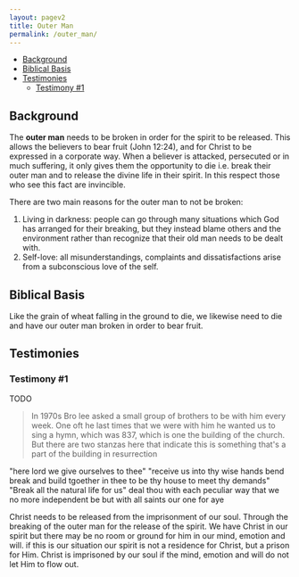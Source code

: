 ```yaml
---
layout: pagev2
title: Outer Man
permalink: /outer_man/
---
```

- [Background](#background)
- [Biblical Basis](#biblical-basis)
- [Testimonies](#testimonies)
  - [Testimony #1](#testimony-1)

## Background

The **outer man** needs to be broken in order for the spirit to be released. This allows the believers to bear fruit (John 12:24), and for Christ to be expressed in a corporate way. When a believer is attacked, persecuted or in much suffering, it only gives them the opportunity to die i.e. break their outer man and to release the divine life in their spirit. In this respect those who see this fact are invincible. 

There are two main reasons for the outer man to not be broken:

1. Living in darkness: people can go through many situations which God has arranged for their breaking, but they instead blame others and the environment rather than recognize that their old man needs to be dealt with. 
2. Self-love: all misunderstandings, complaints and dissatisfactions arise from a subconscious love of the self. 

## Biblical Basis

Like the grain of wheat falling in the ground to die, we likewise need to die and have our outer man broken in order to bear fruit.

## Testimonies

### Testimony #1


TODO

> In 1970s Bro lee asked a small group of brothers to be with him every week. One oft he last times that we were with him he wanted us to sing a hymn, which was 837, which is one the building of the church. But there are two stanzas here that indicate this is something that's a part of the building in resurrection

"here lord we give ourselves to thee"
"receive us into thy wise hands
bend break and build tgoether in thee to be thy house to meet thy demands"
"Break all the natural life for us"
deal thou with each peculiar way that we no more independent be
but with all saints our one for aye

Christ needs to be released from the imprisonment of our soul. Through the breaking of the outer man for the release of the spirit. We have Christ in our spirit but there may be no room or ground for him in our mind, emotion and will. if this is our situation our spirit is not a residence for Christ, but a prison for Him. Christ is imprisoned by our soul if the mind, emotion and will do not let Him to flow out. 